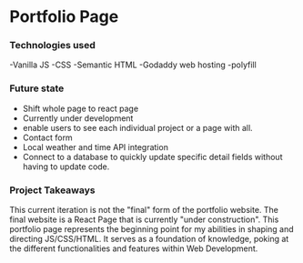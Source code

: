 # Portfolio Page

### Technologies used

-Vanilla JS
-CSS
-Semantic HTML
-Godaddy web hosting
-polyfill


### Future state

-  Shift whole page to react page
  -  Currently under development 
-  enable users to see each individual project or a page with all.
-  Contact form
-  Local weather and time API integration
-  Connect to a database to quickly update specific detail fields without having to update  code.


### Project Takeaways

This current iteration is not the "final" form of the portfolio website. The final website is a React Page that is currently "under construction". This portfolio page represents the beginning point for my abilities in shaping and directing JS/CSS/HTML. It serves as a foundation of knowledge, poking at the different 
functionalities and features within Web Development.


